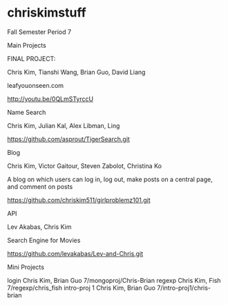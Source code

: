 chriskimstuff
=============

Fall Semester
Period 7

Main Projects

FINAL PROJECT: 

Chris Kim, Tianshi Wang, Brian Guo, David Liang

leafyouonseen.com

http://youtu.be/0QLmSTyrccU

Name Search

Chris Kim, Julian Kal, Alex Libman, Ling 

https://github.com/asprout/TigerSearch.git

Blog

Chris Kim, Victor Gaitour, Steven Zabolot, Christina Ko 

A blog on which users can log in, log out, make posts on a central page, and comment on posts

https://github.com/chriskim511/girlproblemz101.git

API

Lev Akabas, Chris Kim

Search Engine for Movies

https://github.com/levakabas/Lev-and-Chris.git

Mini Projects

login
Chris Kim, Brian Guo
7/mongoproj/Chris-Brian
regexp
Chris Kim, Fish
7/regexp/chris_fish
intro-proj 1
Chris Kim, Brian Guo
7/intro-proj1/chris-brian
